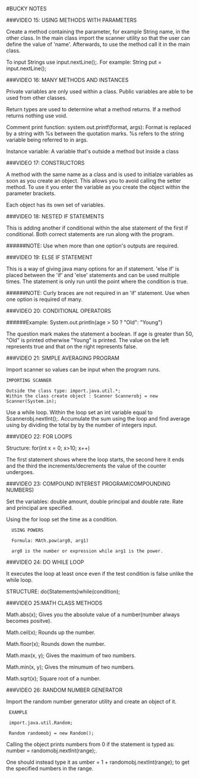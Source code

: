 #BUCKY NOTES

###VIDEO 15: USING METHODS WITH PARAMETERS

Create a method containing the parameter, for example String name, in the other class.
In the main class import the scanner utility so that the user can define the value of 'name'.
 Afterwards, to use the method call it in the main class.
 
 To input Strings use input.nextLine();. For example: String put = input.nextLine();
 
###VIDEO 16: MANY METHODS AND INSTANCES
 
 Private variables are only used within a class. Public variables are able to be used from other classes.
 
 Return types are used to determine what a method returns. If a method returns nothing use void.
 
 Comment print function: system.out.printf(format, args): Format is replaced by a string with %s between the quotation marks.
 %s refers to the string variable being referred to in args.
 
 Instance variable: A variable that's outside a method but inside a class
 
###VIDEO 17: CONSTRUCTORS
 
 A method with the same name as a class and is used to initialze variables as soon as you create an object.
 This allows you to avoid calling the setter method. To use it you enter the variable as you create the object within the parameter brackets.
 
 Each object has its own set of variables.
 
###VIDEO 18: NESTED IF STATEMENTS

This is adding another if conditional within the alse statement of the first if conditional. 
Both correct statements are run along with the program.

######NOTE: Use when more than one option's outputs are required.

###VIDEO 19: ELSE IF STATEMENT

This is a way of giving java many options for an if statement. 'else if' is placed between the 'if' and 'else' statements
and can be used multiple times. The statement is only run until the point where the condition is true.

######NOTE: Curly braces are not required in an 'if' statement. Use when one option is required of many.

###VIDEO 20: CONDITIONAL OPERATORS

######Example: System.out.println(age > 50 ? "Old": "Young")

The question mark makes the statement a boolean. If age is greater than 50, "Old" is printed otherwise "Young" is printed.
The value on the left represents true and that on the right represents false.

###VIDEO 21: SIMPLE AVERAGING PROGRAM

Import scanner so values can be input when the program runs.

    IMPORTING SCANNER
    
    Outside the class type: import.java.util.*;
    Within the class create object : Scanner Scannerobj = new Scanner(System.in);

Use a while loop. Within the loop set an int variable equal to Scannerobj.nextInt();. Accumulate the sum using the loop and find average using by dividing the total by by the number of integers input.

###VIDEO 22: FOR LOOPS

Structure: for(int x = 0; x>10; x++) 

The first statement shows where the loop starts, the second here it ends and the third the increments/decrements the value of the counter undergoes.

###VIDEO 23: COMPOUND INTEREST PROGRAM(COMPOUNDING NUMBERS)

Set the variables: double amount, double principal and double rate. Rate and principal are specified.

Using the for loop set the time as a condition.

      USING POWERS
      
      Formula: MAth.pow(arg0, arg1)
      
      arg0 is the number or expression while arg1 is the power.
 
 
###VIDEO 24: DO WHILE LOOP

It executes the loop at least once even if the test condition is false unlike the while loop.

STRUCTURE: do{Statements}while(condition);

###VIDEO 25:MATH CLASS METHODS

Math.abs(x); Gives you the absolute value of a number(number always becomes positve).

Math.ceil(x); Rounds up the number.

Math.floor(x); Rounds down the number.

Math.max(x, y); Gives the maximum of two numbers.

Math.min(x, y); Gives the minumum of two numbers.

Math.sqrt(x); Square root of a number.

###VIDEO 26: RANDOM NUMBER GENERATOR

Import the random number generator utility and create an object of it.

     EXAMPLE
     
     import.java.util.Random;
     
     Random randomobj = new Random();
     
     
Calling the object prints numbers from 0 if the statement is typed as: number = randomobj.nextInt(range);.

One should instead type it as umber = 1 + randomobj.nextInt(range); to get the specified numbers in the range.
